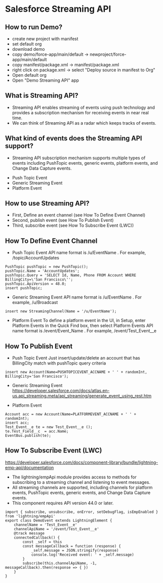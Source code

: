 # Salesforce Streaming API
## How to run Demo?
- create new project with manifest
- set default org
- download demo
- copy demo/force-app/main/default -> newproject/force-app/main/default
- copy manifest/package.xml -> manifest/package.xml
- right click on package.xml -> select "Deploy source in manifest to Org"
- Open default org
- Open "Demo Streaming API" app

## What is Streaming API?
- Streaming API enables streaming of events using push technology and provides a subscription mechanism for receiving events in near real time.
- We can think of Streaming API as a radar which keeps tracks of events.

## What kind of events does the Streaming API support?
- Streaming API subscription mechanism supports multiple types of events including PushTopic events, generic events, platform events, and Change Data Capture events.
* Push Topic Event
* Generic Streaming Event
* Platform Event

## How to use Streaming API?
* First, Define an event channel (see How To Define Event Channel)
* Second, publish event (see How To Publish Event)
* Third, subscribe event (see How To Subscribe Event (LWC))

## How To Define Event Channel
* Push Topic Event
API name format is /u/EventName . For example, /topic/AccountUpdates

```
PushTopic pushTopic = new PushTopic();
pushTopic.Name = 'AccountUpdates';
pushTopic.Query = 'SELECT Id, Name, Phone FROM Account WHERE BillingCity=\'San Francisco\'';
pushTopic.ApiVersion = 48.0;
insert pushTopic;
```

* Generic Streaming Event
API name format is /u/EventName . For example, /u/Broadcast
```
insert new StreamingChannel(Name = '/u/EventName');
```

* Platform Event
To define a platform event in the UI, in Setup, enter Platform Events in the Quick Find box, then select Platform Events
API name format is /event/Event_Name . For example, /event/Test_Event__e

## How To Publish Event
* Push Topic Event
Just insert/update/delete an account that has BillingCity match with pushTopic query criteria

```
insert new Account(Name=PUSHTOPICEVENT_ACCNAME + ' ' + randomInt, BillingCity='San Francisco');
```

* Generic Streaming Event
https://developer.salesforce.com/docs/atlas.en-us.api_streaming.meta/api_streaming/generate_event_using_rest.htm

* Platform Event
```
Account acc = new Account(Name=PLATFORMEVENT_ACCNAME + ' ' + randomInt);
insert acc;
Test_Event__e te = new Test_Event__e ();
te.Test_Field__c  = acc.Name;
EventBus.publish(te);
```

## How To Subscribe Event (LWC)
https://developer.salesforce.com/docs/component-library/bundle/lightning-emp-api/documentation
- The lightning/empApi module provides access to methods for subscribing to a streaming channel and listening to event messages.
- All streaming channels are supported, including channels for platform events, PushTopic events, generic events, and Change Data Capture events.
- This component requires API version 44.0 or later.

```
import { subscribe, unsubscribe, onError, setDebugFlag, isEmpEnabled } from 'lightning/empApi'
export class DemoEvent extends LightningElement {
    channelName = 'Test_Event__e'
    channelApiName = '/event/Test_Event__e'
    @track message
    connectedCallback() {
        const _self = this
        const messageCallback = function (response) {
            _self.message = JSON.stringify(response)
            console.log('Received event: ' + _self.message)
        }
        subscribe(this.channelApiName, -1, messageCallback).then(response => { })
    }
}
```
